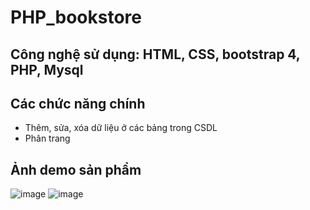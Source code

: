 # PHP_bookstore
## Công nghệ sử dụng: HTML, CSS, bootstrap 4, PHP, Mysql
## Các chức năng chính
* Thêm, sửa, xóa dữ liệu ở các bảng trong CSDL
* Phân trang
## Ảnh demo sản phẩm
![image](https://user-images.githubusercontent.com/57097398/175457238-406c2fc6-ba5c-4795-92a5-b4e612871bea.png)
![image](https://user-images.githubusercontent.com/57097398/175458516-eb814ee8-5121-4ef4-aa26-3820148fc8b9.png)

